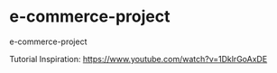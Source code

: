 # e-commerce-project
e-commerce-project

Tutorial Inspiration: https://www.youtube.com/watch?v=1DklrGoAxDE
